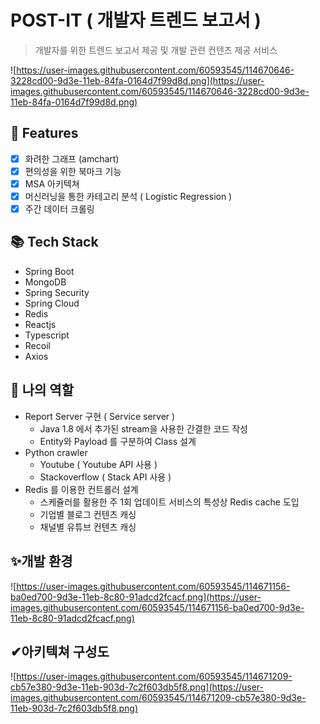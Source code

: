 # POST-IT ( 개발자 트렌드 보고서 )

> 개발자를 위한 트렌드 보고서 제공 및 개발 관련 컨텐츠 제공 서비스

![https://user-images.githubusercontent.com/60593545/114670646-3228cd00-9d3e-11eb-84fa-0164d7f99d8d.png](https://user-images.githubusercontent.com/60593545/114670646-3228cd00-9d3e-11eb-84fa-0164d7f99d8d.png)

## 🚩 Features

- [x]  화려한 그래프 (amchart)
- [x]  편의성을 위한 북마크 기능
- [x]  MSA 아키텍쳐
- [x]  머신러닝을 통한 카테고리 분석 ( Logistic Regression )
- [x]  주간 데이터 크롤링

## 📚 Tech Stack

- Spring Boot
- MongoDB
- Spring Security
- Spring Cloud
- Redis
- Reactjs
- Typescript
- Recoil
- Axios

## 📑 나의 역할

- Report Server 구현 ( Service server )
    - Java 1.8 에서 추가된 stream을 사용한 간결한 코드 작성
    - Entity와 Payload 를 구분하여 Class 설계
- Python crawler
    - Youtube ( Youtube API 사용 )
    - Stackoverflow ( Stack API 사용 )
- Redis 를 이용한 컨트롤러 설계
    - 스케쥴러를 활용한 주 1회 업데이트 서비스의 특성상 Redis cache 도입
    - 기업별 블로그 컨텐츠 캐싱
    - 채널별 유튜브 컨텐츠 캐싱

## ✨개발 환경

![https://user-images.githubusercontent.com/60593545/114671156-ba0ed700-9d3e-11eb-8c80-91adcd2fcacf.png](https://user-images.githubusercontent.com/60593545/114671156-ba0ed700-9d3e-11eb-8c80-91adcd2fcacf.png)

## ✔아키텍쳐 구성도

![https://user-images.githubusercontent.com/60593545/114671209-cb57e380-9d3e-11eb-903d-7c2f603db5f8.png](https://user-images.githubusercontent.com/60593545/114671209-cb57e380-9d3e-11eb-903d-7c2f603db5f8.png)
